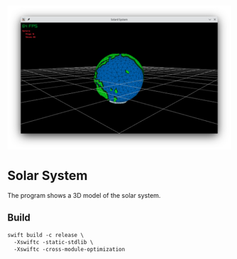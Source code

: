 ![Screenshot](Docs/Assets/Screenshot.png)

# Solar System

The program shows a 3D model of the solar system.

## Build

```
swift build -c release \
  -Xswiftc -static-stdlib \
  -Xswiftc -cross-module-optimization
```